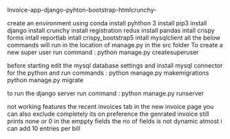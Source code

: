  Invoice-app-django-pyhton-bootstrap-htmlcrunchy-

 create an environment using conda 
 install pyhthon 3 
 install pip3
 install django 
 install crunchy 
 install registration redux 
 install pandas 
 intall crispy forms 
 intall reportlab
 intall crispy_bootstrap5
 intall mysqlclient
all the below commands will run in the location of manage.py in the src folder 
To create a new  super user 
run command : python manage.py createsuperuser 

before starting  edit the mysql database settings and install mysql connector for the python 
and run commands :
python manage.py makemigrations 
python manage.py migrate 

to run the django server run command :
python manage.py runserver 

not working features 
the recent invoices tab in the new invoice page you can also exclude completely its on preference
the genrated invoice still prints none or 0 in the emppty fields 
the no of fields is not dynamic atmost i can add 10 entries per bill 
